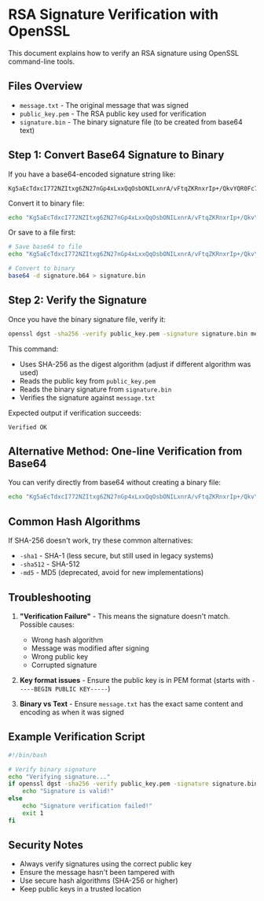 # RSA Signature Verification with OpenSSL

This document explains how to verify an RSA signature using OpenSSL command-line tools.

## Files Overview

- `message.txt` - The original message that was signed
- `public_key.pem` - The RSA public key used for verification
- `signature.bin` - The binary signature file (to be created from base64 text)

## Step 1: Convert Base64 Signature to Binary

If you have a base64-encoded signature string like:
```
Kg5aEcTdxcI772NZItxg6ZN27nGp4xLxxQqOsbONILxnrA/vFtqZKRnxrIp+/QkvYQR0Fc7uNiFdZLJyt4+qesVCov2y+vKVfclpxaKZ65nwrdKCP8yWJ8fJuko+t4UUtON8f/6yNshk0J3LF/9vZeZuu8hOcigNuPysWhOqDLE=
```

Convert it to binary file:
```bash
echo "Kg5aEcTdxcI772NZItxg6ZN27nGp4xLxxQqOsbONILxnrA/vFtqZKRnxrIp+/QkvYQR0Fc7uNiFdZLJyt4+qesVCov2y+vKVfclpxaKZ65nwrdKCP8yWJ8fJuko+t4UUtON8f/6yNshk0J3LF/9vZeZuu8hOcigNuPysWhOqDLE=" | base64 -d > signature.bin
```

Or save to a file first:
```bash
# Save base64 to file
echo "Kg5aEcTdxcI772NZItxg6ZN27nGp4xLxxQqOsbONILxnrA/vFtqZKRnxrIp+/QkvYQR0Fc7uNiFdZLJyt4+qesVCov2y+vKVfclpxaKZ65nwrdKCP8yWJ8fJuko+t4UUtON8f/6yNshk0J3LF/9vZeZuu8hOcigNuPysWhOqDLE=" > signature.b64

# Convert to binary
base64 -d signature.b64 > signature.bin
```

## Step 2: Verify the Signature

Once you have the binary signature file, verify it:

```bash
openssl dgst -sha256 -verify public_key.pem -signature signature.bin message.txt
```

This command:
- Uses SHA-256 as the digest algorithm (adjust if different algorithm was used)
- Reads the public key from `public_key.pem`
- Reads the binary signature from `signature.bin`
- Verifies the signature against `message.txt`

Expected output if verification succeeds:
```
Verified OK
```

## Alternative Method: One-line Verification from Base64

You can verify directly from base64 without creating a binary file:
```bash
echo "Kg5aEcTdxcI772NZItxg6ZN27nGp4xLxxQqOsbONILxnrA/vFtqZKRnxrIp+/QkvYQR0Fc7uNiFdZLJyt4+qesVCov2y+vKVfclpxaKZ65nwrdKCP8yWJ8fJuko+t4UUtON8f/6yNshk0J3LF/9vZeZuu8hOcigNuPysWhOqDLE=" | base64 -d | openssl dgst -sha256 -verify public_key.pem -signature /dev/stdin message.txt
```

## Common Hash Algorithms

If SHA-256 doesn't work, try these common alternatives:
- `-sha1` - SHA-1 (less secure, but still used in legacy systems)
- `-sha512` - SHA-512
- `-md5` - MD5 (deprecated, avoid for new implementations)

## Troubleshooting

1. **"Verification Failure"** - This means the signature doesn't match. Possible causes:
   - Wrong hash algorithm
   - Message was modified after signing
   - Wrong public key
   - Corrupted signature

2. **Key format issues** - Ensure the public key is in PEM format (starts with `-----BEGIN PUBLIC KEY-----`)

3. **Binary vs Text** - Ensure `message.txt` has the exact same content and encoding as when it was signed

## Example Verification Script

```bash
#!/bin/bash

# Verify binary signature
echo "Verifying signature..."
if openssl dgst -sha256 -verify public_key.pem -signature signature.bin message.txt; then
    echo "Signature is valid!"
else
    echo "Signature verification failed!"
    exit 1
fi
```

## Security Notes

- Always verify signatures using the correct public key
- Ensure the message hasn't been tampered with
- Use secure hash algorithms (SHA-256 or higher)
- Keep public keys in a trusted location